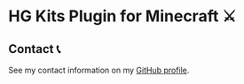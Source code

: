 # HG Kits Plugin for Minecraft ⚔️

## Contact 📞

See my contact information on my [GitHub profile](https://github.com/bernardodangelo).
